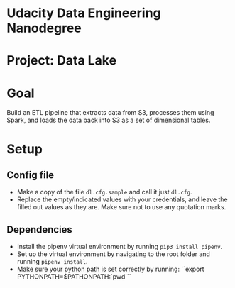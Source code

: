 # Udacity Data Engineering Nanodegree
# Project: Data Lake

# Goal

Build an ETL pipeline that extracts data from S3, 
processes them using Spark, and loads the data back into S3 as a 
set of dimensional tables.

# Setup

## Config file
- Make a copy of the file `dl.cfg.sample` and call it just `dl.cfg`.
- Replace the empty/indicated values with your credentials, and leave the filled out values as they are. 
  Make sure not to use any quotation marks.
  
## Dependencies
- Install the pipenv virtual environment by running `pip3 install pipenv`.
- Set up the virtual environment by navigating to the root folder
and running `pipenv install`.
- Make sure your python path is set correctly by running:
``export PYTHONPATH=$PATHONPATH:`pwd```

